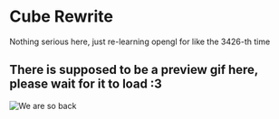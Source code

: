 # Cube Rewrite

Nothing serious here, just re-learning opengl for like the 3426-th time

## There is supposed to be a preview gif here, please wait for it to load :3
![We are so back](https://drive.google.com/uc?id=1ACiRodWbX70WQDpGQ51-_hFSxqEWjx32)
